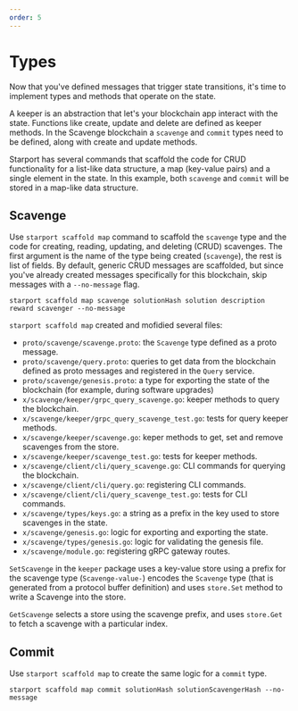 ```yaml
---
order: 5
---
```


# Types

Now that you've defined messages that trigger state transitions, it's time to implement types and methods that operate on the state.

A keeper is an abstraction that let's your blockchain app interact with the state. Functions like create, update and delete are defined as keeper methods. In the Scavenge blockchain a `scavenge` and `commit` types need to be defined, along with create and update methods.

Starport has several commands that scaffold the code for CRUD functionality for a list-like data structure, a map (key-value pairs) and a single element in the state. In this example, both `scavenge` and `commit` will be stored in a map-like data structure.

## Scavenge

Use `starport scaffold map` command to scaffold the `scavenge` type and the code for creating, reading, updating, and deleting (CRUD) scavenges. The first argument is the name of the type being created (`scavenge`), the rest is list of fields. By default, generic CRUD messages are scaffolded, but since you've already created messages specifically for this blockchain, skip messages with a `--no-message` flag.

```
starport scaffold map scavenge solutionHash solution description reward scavenger --no-message
```

`starport scaffold map` created and mofidied several files:

* `proto/scavenge/scavenge.proto`: the `Scavenge` type defined as a proto message.
* `proto/scavenge/query.proto`: queries to get data from the blockchain defined as proto messages and registered in the `Query` service.
* `proto/scavenge/genesis.proto`: a type for exporting the state of the blockchain (for example, during software upgrades)
* `x/scavenge/keeper/grpc_query_scavenge.go`: keeper methods to query the blockchain.
* `x/scavenge/keeper/grpc_query_scavenge_test.go`: tests for query keeper methods.
* `x/scavenge/keeper/scavenge.go`: keper methods to get, set and remove scavenges from the store.
* `x/scavenge/keeper/scavenge_test.go`: tests for keeper methods.
* `x/scavenge/client/cli/query_scavenge.go`: CLI commands for querying the blockchain.
* `x/scavenge/client/cli/query.go`: registering CLI commands.
* `x/scavenge/client/cli/query_scavenge_test.go`: tests for CLI commands.
* `x/scavenge/types/keys.go`: a string as a prefix in the key used to store scavenges in the state.
* `x/scavenge/genesis.go`: logic for exporting and exporting the state.
* `x/scavenge/types/genesis.go`: logic for validating the genesis file.
* `x/scavenge/module.go`: registering gRPC gateway routes.

`SetScavenge` in the `keeper` package uses a key-value store using a prefix for the scavenge type (`Scavenge-value-`) encodes the `Scavenge` type (that is generated from a protocol buffer definition) and uses `store.Set` method to write a Scavenge into the store.

`GetScavenge` selects a store using the scavenge prefix, and uses `store.Get` to fetch a scavenge with a particular index.

## Commit

Use `starport scaffold map` to create the same logic for a `commit` type.

```
starport scaffold map commit solutionHash solutionScavengerHash --no-message
```